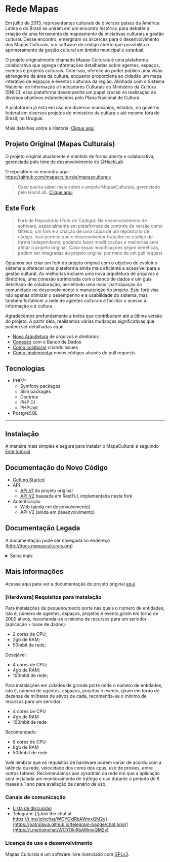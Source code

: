 # Rede Mapas

Em julho de 2013, representantes culturais de diversos países da América Latina e do Brasil se uniram em um encontro histórico para debater a criação de uma ferramenta de mapeamento de iniciativas culturais e gestão cultural. Desse encontro, emergiram os alicerces para o desenvolvimento dos Mapas Culturais, um software de código aberto que possibilita o aprimoramento da gestão cultural em âmbito municipal e estadual.

O projeto originalmente chamado Mapas Culturais é uma plataforma colaborativa que agrega informações detalhadas sobre agentes, espaços, eventos e projetos culturais. Com isso, oferece ao poder público uma visão abrangente da área da cultura, enquanto proporciona ao cidadão um mapa interativo de espaços e eventos culturais da região. Alinhada com o Sistema Nacional de Informação e Indicadores Culturais do Ministério da Cultura (SNIIC), essa plataforma desempenha um papel crucial na realização de diversos objetivos estabelecidos pelo Plano Nacional de Cultura.

A plataforma já está em uso em diversos municipios, estados, no governo federal em diversos projetos do ministério da cultura e até mesmo fora do Brasil, no Uruguai. 

Mais detalhes sobre a História: [Clique aqui](https://rede.mapas.tec.br/)

## Projeto Original (Mapas Culturais)
O projeto original atualmente é mantido de forma aberta e colaborativa, gerenciada pelo time de desenvolvimento do @HackLab

O repositório se encontra aqui: <https://github.com/mapasculturais/mapasculturais>

> Caso queira saber mais sobre o projeto MapasCulturais, gerenciado pelo HackLab, [Clique aqui](https://github.com/mapasculturais/mapasculturais/README.md)

## Este Fork

> Fork de Repositório (Fork de Código): No desenvolvimento de software, especialmente em plataformas de controle de versão como GitHub, um fork é a criação de uma cópia de um repositório de código. Isso permite que o desenvolvedor trabalhe no código de forma independente, podendo fazer modificações e melhorias sem afetar o projeto original. Caso essas modificações sejam benéficas, podem ser integradas ao projeto original por meio de um pull request.

Optamos por criar um fork do projeto original com o objetivo de evoluir o sistema e oferecer uma plataforma ainda mais eficiente e acessível para a gestão cultural. As melhorias incluem uma nova arquitetura de arquivos e diretórios, uma conexão aprimorada com o banco de dados e um guia detalhado de colaboração, permitindo uma maior participação da comunidade no desenvolvimento e manutenção do projeto. Este fork visa não apenas otimizar o desempenho e a usabilidade do sistema, mas também fortalecer a rede de agentes culturais e facilitar o acesso à informação e à cultura.

Agradecemos profundamente a todos que contribuíram até a última versão do projeto. A partir dela, realizamos várias mudanças significativas que podem ser detalhadas aqui:

- [Nova Arquitetura](./app/README.md) de arquivos e diretórios
- [Conexão](./app/README.md) com o Banco de Dados
- [Como colaborar](./help/CREATE-ISSUES.md) criando issues
- [Como implementar](./app/CREATE-PULL-REQUESTS.md) novos códigos através de pull requests

## Tecnologias

- PHP7^
  - Symfony packages
  - Slim packages
  - Doctrine
  - PHP DI
  - PHPUnit
- PostgreSQL

---

## Instalação
A maneira mais simples e segura para instalar o MapaCultural é seguindo [Este tutorial](./help/INSTALL.md)

## Documentação do Novo Código

- [Getting Started](./app/README.md)
- API
  - [API V1](https://mapacultural.secult.ce.gov.br/mapas/docs/v1) do projeto original
  - [API V2](https://mapacultural.secult.ce.gov.br/mapas/docs/v2) baseada em RestFul, implementada neste fork
- Autenticação
  - Web (ainda em desenvolvimento)
  - API V2 (ainda em desenvolvimento)

## Documentação Legada

A documentação pode ser navegada no endereço (http://docs.mapasculturais.org)

<details>
<summary>Saiba mais</summary>

Toda documentação da aplicação está na pasta [documentation](documentation). Principais referências:
- [API](http://docs.mapasculturais.org/apidoc/index.html?doctype=api)
- [API - exemplos](documentation/docs/mc_config_api.md)
- [Guia do desenvolvedor](documentation/docs/mc_developer_guide.md)
- [Como contribuir](documentation/docs/mc_developer_contribute.md)
- [Desenvolver um novo tema](documentation/docs/mc_developer_theme.md)
- [Importação de arquivos de dados geoespaciais (Shapefiles)](documentation/docs/mc_deploy_shapefiles.md)
- [Deploy diretamente no sistema operacional](https://docs.mapasculturais.org/mc_deploy/) - **NÃO RECOMENDADO**
- [Habilitar um novo tema](documentation/docs/mc_deploy_theme.md)
</details>


## Mais Informações

Acesse aqui para ver a documentação do projeto original [aqui](./help/README.md)

### [Hardware] Requisitos para instalação

Para instalações de pequeno/medio porte nas quais o número de entidades, isto é, número de agentes, espaços, projetos e evento,giram em torno de 2000 ativos, recomenda-se o mínimo de recursos para um servidor (aplicação + base de dados):

* 2 cores de CPU;
* 2gb de RAM;
* 50mbit de rede;

Desejável:

*  4 cores de CPU;
* 4gb de RAM;
* 100mbit de rede;

Para instalações em cidades de grande porte onde o número de entidades, isto é, número de agentes, espaços, projetos e evento, giram em torno de dezenas de milhares de ativos de cada, recomenda-se o mínimo de recursos para um servidor:

* 4 cores de CPU
* 4gb de RAM
* 100mbit de rede

Recomendado:
* 8 cores de CPU
* 8gb de RAM
* 500mbit de rede

Vale lembrar que os requisitos de hardware podem variar de acordo com a latência da rede, velocidade dos cores dos cpus, uso de proxies, entre outros fatores. Recomendamos aos sysadmin da rede em que a aplicação será instalada um monitoramento de tráfego e uso durante o período de 6 meses a 1 ano para avaliação de cenário de uso. 

### Canais de comunicação

* [Lista de discussão](https://groups.google.com/forum/?hl=en#!forum/mapas-culturais)
* Telegram: [![Join the chat at https://t.me/joinchat/WCYOkiRbAWmxQM2y](https://patrolavia.github.io/telegram-badge/chat.png)](https://t.me/joinchat/WCYOkiRbAWmxQM2y)

### Licença de uso e desenvolvimento

Mapas Culturais é um software livre licenciado com [GPLv3](http://gplv3.fsf.org). 

